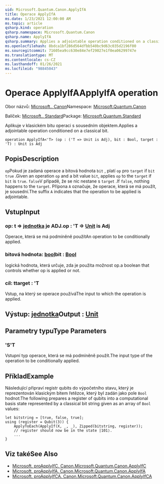 ```yaml
---
uid: Microsoft.Quantum.Canon.ApplyIfA
title: Operace ApplyIfA
ms.date: 1/23/2021 12:00:00 AM
ms.topic: article
qsharp.kind: operation
qsharp.namespace: Microsoft.Quantum.Canon
qsharp.name: ApplyIfA
qsharp.summary: Applies a adjointable operation conditioned on a classical bit.
ms.openlocfilehash: 8bdca1bf286d564dfbb540bc9d63c035d2196f00
ms.sourcegitcommit: 71605ea9cc630e84e7ef29027e1f0ea06299747e
ms.translationtype: MT
ms.contentlocale: cs-CZ
ms.lasthandoff: 01/26/2021
ms.locfileid: "98845043"
---
```

# <a name="applyifa-operation"></a><span data-ttu-id="49385-102">Operace ApplyIfA</span><span class="sxs-lookup"><span data-stu-id="49385-102">ApplyIfA operation</span></span>

<span data-ttu-id="49385-103">Obor názvů: [Microsoft.. Canon](xref:Microsoft.Quantum.Canon)</span><span class="sxs-lookup"><span data-stu-id="49385-103">Namespace: [Microsoft.Quantum.Canon](xref:Microsoft.Quantum.Canon)</span></span>

<span data-ttu-id="49385-104">Balíček: [Microsoft.. Standard](https://nuget.org/packages/Microsoft.Quantum.Standard)</span><span class="sxs-lookup"><span data-stu-id="49385-104">Package: [Microsoft.Quantum.Standard](https://nuget.org/packages/Microsoft.Quantum.Standard)</span></span>


<span data-ttu-id="49385-105">Aplikuje v klasickém bitu operaci s sousedním objektem.</span><span class="sxs-lookup"><span data-stu-id="49385-105">Applies a adjointable operation conditioned on a classical bit.</span></span>

```qsharp
operation ApplyIfA<'T> (op : ('T => Unit is Adj), bit : Bool, target : 'T) : Unit is Adj
```


## <a name="description"></a><span data-ttu-id="49385-106">Popis</span><span class="sxs-lookup"><span data-stu-id="49385-106">Description</span></span>

<span data-ttu-id="49385-107">`op`Pokud je zadaná operace a bitová hodnota `bit` , platí `op` pro `target` if `bit` `true` .</span><span class="sxs-lookup"><span data-stu-id="49385-107">Given an operation `op` and a bit value `bit`, applies `op` to the `target` if `bit` is `true`.</span></span> <span data-ttu-id="49385-108">`false`V případě, že se nic nestane s `target` .</span><span class="sxs-lookup"><span data-stu-id="49385-108">If `false`, nothing happens to the `target`.</span></span>
<span data-ttu-id="49385-109">Přípona `A` označuje, že operace, která se má použít, je sousední.</span><span class="sxs-lookup"><span data-stu-id="49385-109">The suffix `A` indicates that the operation to be applied is adjointable.</span></span>

## <a name="input"></a><span data-ttu-id="49385-110">Vstup</span><span class="sxs-lookup"><span data-stu-id="49385-110">Input</span></span>

### <a name="op--t--unit--is-adj"></a><span data-ttu-id="49385-111">op: t => [jednotka](xref:microsoft.quantum.lang-ref.unit)  je ADJ.</span><span class="sxs-lookup"><span data-stu-id="49385-111">op : 'T => [Unit](xref:microsoft.quantum.lang-ref.unit)  is Adj</span></span>

<span data-ttu-id="49385-112">Operace, která se má podmíněně použít</span><span class="sxs-lookup"><span data-stu-id="49385-112">An operation to be conditionally applied.</span></span>


### <a name="bit--bool"></a><span data-ttu-id="49385-113">bitová hodnota: [bool](xref:microsoft.quantum.lang-ref.bool)</span><span class="sxs-lookup"><span data-stu-id="49385-113">bit : [Bool](xref:microsoft.quantum.lang-ref.bool)</span></span>

<span data-ttu-id="49385-114">logická hodnota, která určuje, zda je použita možnost op.</span><span class="sxs-lookup"><span data-stu-id="49385-114">a boolean that controls whether op is applied or not.</span></span>


### <a name="target--t"></a><span data-ttu-id="49385-115">cíl: t</span><span class="sxs-lookup"><span data-stu-id="49385-115">target : 'T</span></span>

<span data-ttu-id="49385-116">Vstup, na který se operace používá</span><span class="sxs-lookup"><span data-stu-id="49385-116">The input to which the operation is applied.</span></span>



## <a name="output--unit"></a><span data-ttu-id="49385-117">Výstup: [jednotka](xref:microsoft.quantum.lang-ref.unit)</span><span class="sxs-lookup"><span data-stu-id="49385-117">Output : [Unit](xref:microsoft.quantum.lang-ref.unit)</span></span>



## <a name="type-parameters"></a><span data-ttu-id="49385-118">Parametry typu</span><span class="sxs-lookup"><span data-stu-id="49385-118">Type Parameters</span></span>

### <a name="t"></a><span data-ttu-id="49385-119">'S</span><span class="sxs-lookup"><span data-stu-id="49385-119">'T</span></span>

<span data-ttu-id="49385-120">Vstupní typ operace, která se má podmíněně použít.</span><span class="sxs-lookup"><span data-stu-id="49385-120">The input type of the operation to be conditionally applied.</span></span>

## <a name="example"></a><span data-ttu-id="49385-121">Příklad</span><span class="sxs-lookup"><span data-stu-id="49385-121">Example</span></span>

<span data-ttu-id="49385-122">Následující připraví registr qubits do výpočetního stavu, který je reprezentován klasickým bitem řetězce, který byl zadán jako pole `Bool` hodnot:</span><span class="sxs-lookup"><span data-stu-id="49385-122">The following prepares a register of qubits into a computational basis state represented by a classical bit string given as an array of `Bool` values:</span></span>

```qsharp
let bitstring = [true, false, true];
using (register = Qubit(3)) {
    ApplyToEach(ApplyIf(X, _, _), Zipped(bitstring, register));
    // register should now be in the state |101⟩.
    ...
}
```

## <a name="see-also"></a><span data-ttu-id="49385-123">Viz také</span><span class="sxs-lookup"><span data-stu-id="49385-123">See Also</span></span>

- [<span data-ttu-id="49385-124">Microsoft. proApplyIfC. Canon.</span><span class="sxs-lookup"><span data-stu-id="49385-124">Microsoft.Quantum.Canon.ApplyIfC</span></span>](xref:Microsoft.Quantum.Canon.ApplyIfC)
- [<span data-ttu-id="49385-125">Microsoft. proApplyIfA. Canon.</span><span class="sxs-lookup"><span data-stu-id="49385-125">Microsoft.Quantum.Canon.ApplyIfA</span></span>](xref:Microsoft.Quantum.Canon.ApplyIfA)
- [<span data-ttu-id="49385-126">Microsoft. proApplyIfCA. Canon.</span><span class="sxs-lookup"><span data-stu-id="49385-126">Microsoft.Quantum.Canon.ApplyIfCA</span></span>](xref:Microsoft.Quantum.Canon.ApplyIfCA)